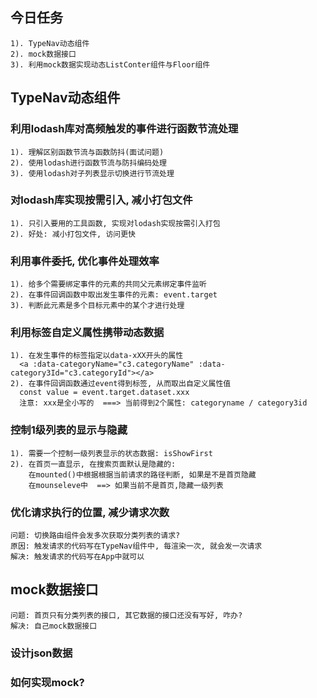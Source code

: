 ## 今日任务
    1). TypeNav动态组件
    2). mock数据接口
    3). 利用mock数据实现动态ListConter组件与Floor组件

## TypeNav动态组件
### 利用lodash库对高频触发的事件进行函数节流处理
    1). 理解区别函数节流与函数防抖(面试问题)
    2). 使用lodash进行函数节流与防抖编码处理
    3). 使用lodash对子列表显示切换进行节流处理

### 对lodash库实现按需引入, 减小打包文件
    1). 只引入要用的工具函数, 实现对lodash实现按需引入打包
    2). 好处: 减小打包文件, 访问更快

### 利用事件委托, 优化事件处理效率
    1). 给多个需要绑定事件的元素的共同父元素绑定事件监听
    2). 在事件回调函数中取出发生事件的元素: event.target
    3). 判断此元素是多个目标元素中的某个才进行处理

### 利用标签自定义属性携带动态数据
    1). 在发生事件的标签指定以data-xXX开头的属性
      <a :data-categoryName="c3.categoryName" :data-category3Id="c3.categoryId"></a>
    2). 在事件回调函数通过event得到标签, 从而取出自定义属性值
      const value = event.target.dataset.xxx
      注意: xxx是全小写的  ===> 当前得到2个属性: categoryname / category3id
    

### 控制1级列表的显示与隐藏
    1). 需要一个控制一级列表显示的状态数据: isShowFirst
    2). 在首页一直显示, 在搜索页面默认是隐藏的: 
        在mounted()中根据根据当前请求的路径判断, 如果是不是首页隐藏
        在mounseleve中  ==> 如果当前不是首页,隐藏一级列表

### 优化请求执行的位置, 减少请求次数
    问题: 切换路由组件会发多次获取分类列表的请求?
    原因: 触发请求的代码写在TypeNav组件中, 每渲染一次, 就会发一次请求
    解决: 触发请求的代码写在App中就可以

## mock数据接口
    问题: 首页只有分类列表的接口, 其它数据的接口还没有写好, 咋办?
    解决: 自己mock数据接口

### 设计json数据

### 如何实现mock?
